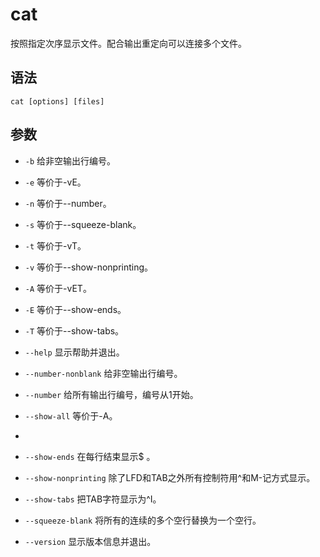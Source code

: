 # cat
按照指定次序显示文件。配合输出重定向可以连接多个文件。

## 语法
`cat [options] [files]`

## 参数
- `-b` 给非空输出行编号。

- `-e` 等价于-vE。

- `-n` 等价于--number。

- `-s`  等价于--squeeze-blank。

- `-t` 等价于-vT。

- `-v`  等价于--show-nonprinting。

- `-A`  等价于-vET。

- `-E` 等价于--show-ends。

- `-T` 等价于--show-tabs。

- `--help` 显示帮助并退出。

- `--number-nonblank` 给非空输出行编号。

- `--number` 给所有输出行编号，编号从1开始。

- `--show-all` 等价于-A。
- 
- `--show-ends` 在每行结束显示$ 。

- `--show-nonprinting` 除了LFD和TAB之外所有控制符用^和M-记方式显示。

- `--show-tabs` 把TAB字符显示为^I。

- `--squeeze-blank` 将所有的连续的多个空行替换为一个空行。

- `--version` 显示版本信息并退出。
